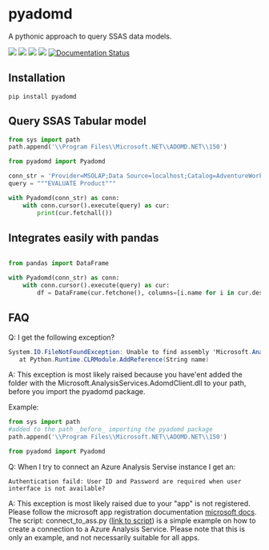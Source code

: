 # pyadomd

A pythonic approach to query SSAS data models.

![](https://img.shields.io/pypi/l/pyadomd)
![](https://img.shields.io/pypi/pyversions/pyadomd)
![](https://img.shields.io/badge/windows-10-blue)
![](https://img.shields.io/pypi/dm/pyadomd)
[![Documentation Status](https://readthedocs.org/projects/pyadomd/badge/?version=latest)](https://pyadomd.readthedocs.io/en/latest/?badge=latest)

## Installation

```console
pip install pyadomd
```

## Query SSAS Tabular model

```python
from sys import path
path.append('\\Program Files\\Microsoft.NET\\ADOMD.NET\\150')

from pyadomd import Pyadomd

conn_str = 'Provider=MSOLAP;Data Source=localhost;Catalog=AdventureWorks;'
query = """EVALUATE Product"""

with Pyadomd(conn_str) as conn:
    with conn.cursor().execute(query) as cur:
        print(cur.fetchall())
```

## Integrates easily with pandas

```python

from pandas import DataFrame

with Pyadomd(conn_str) as conn:
    with conn.cursor().execute(query) as cur:
        df = DataFrame(cur.fetchone(), columns=[i.name for i in cur.description])
```

## FAQ

Q: I get the following exception?
```C#
System.IO.FileNotFoundException: Unable to find assembly 'Microsoft.AnalysisServices.AdomdClient'.
   at Python.Runtime.CLRModule.AddReference(String name)
```
A: This exception is most likely raised because you have'ent added the folder with the Microsoft.AnalysisServices.AdomdClient.dll to your path, before you import the pyadomd package.

Example:
```Python
from sys import path
#added to the path _before_ importing the pyadomd package
path.append('\\Program Files\\Microsoft.NET\\ADOMD.NET\\150')

from pyadomd import Pyadomd
```

Q: When I try to connect an Azure Analysis Servise instance I get an:
```
Authentication faild: User ID and Password are required when user interface is not available?
```

A: This exception is most likely raised due to your "app" is not registered. Please follow the microsoft app registration documentation [microsoft docs](https://docs.microsoft.com/en-us/azure/active-directory/develop/howto-create-service-principal-portal). The script: connect_to_ass.py ([link to script](https://github.com/S-C-O-U-T/Pyadomd/blob/master/test/connect_to_aas_win.py)) is a simple example on how to create a connection to a Azure Analysis Service. Please note that this is only an example, and not necessarily suitable for all apps.